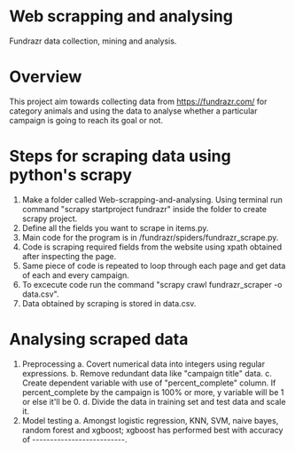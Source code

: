 # Web scrapping and analysing
Fundrazr data collection, mining and analysis.

# Overview
This project aim towards collecting data from https://fundrazr.com/ for category animals and using the data to analyse whether a particular campaign is going to reach its goal or not.

# Steps for scraping data using python's scrapy
1. Make a folder called Web-scrapping-and-analysing. Using terminal run command "scrapy startproject fundrazr" inside the folder to create scrapy project.
2. Define all the fields you want to scrape in items.py.
3. Main code for the program is in /fundrazr/spiders/fundrazr_scrape.py.
4. Code is scraping required fields from the website using xpath obtained after inspecting the page.
5. Same piece of code is repeated to loop through each page and get data of each and every campaign.
6. To excecute code run the command "scrapy crawl fundrazr_scraper -o data.csv".
7. Data obtained by scraping is stored in data.csv.

# Analysing scraped data
1. Preprocessing
  a. Covert numerical data into integers using regular expressions.
  b. Remove redundant data like "campaign title" data.
  c. Create dependent variable with use of "percent_complete" column. If percent_complete by the campaign is 100% or more, y variable will      be 1 or else it'll be 0.
  d. Divide the data in training set and test data and scale it.
2. Model testing
  a. Amongst logistic regression, KNN, SVM, naive bayes, random forest and xgboost; xgboost has performed best with accuracy of --------------------------.
